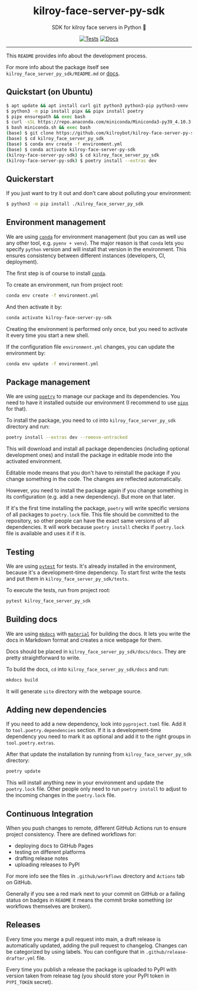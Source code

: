 <h1 align="center">kilroy-face-server-py-sdk</h1>

<div align="center">

SDK for kilroy face servers in Python 🧰

[![Tests](https://github.com/kilroybot/kilroy-face-server-py-sdk/actions/workflows/test-multiplatform.yml/badge.svg)](https://github.com/kilroybot/kilroy-face-server-py-sdk/actions/workflows/test-multiplatform.yml)
[![Docs](https://github.com/kilroybot/kilroy-face-server-py-sdk/actions/workflows/docs.yml/badge.svg)](https://github.com/kilroybot/kilroy-face-server-py-sdk/actions/workflows/docs.yml)

</div>

---

This `README` provides info about the development process.

For more info about the package itself
see `kilroy_face_server_py_sdk/README.md`
or [docs](https://kilroybot.github.io/kilroy-face-server-py-sdk).

## Quickstart (on Ubuntu)

```sh
$ apt update && apt install curl git python3 python3-pip python3-venv
$ python3 -m pip install pipx && pipx install poetry
$ pipx ensurepath && exec bash
$ curl -sSL https://repo.anaconda.com/miniconda/Miniconda3-py39_4.10.3-Linux-x86_64.sh -o miniconda.sh
$ bash miniconda.sh && exec bash
(base) $ git clone https://github.com/kilroybot/kilroy-face-server-py-sdk
(base) $ cd kilroy_face_server_py_sdk
(base) $ conda env create -f environment.yml
(base) $ conda activate kilroy-face-server-py-sdk
(kilroy-face-server-py-sdk) $ cd kilroy_face_server_py_sdk
(kilroy-face-server-py-sdk) $ poetry install --extras dev
```

## Quickerstart

If you just want to try it out and don't care about polluting your environment:

```sh
$ python3 -m pip install ./kilroy_face_server_py_sdk
```

## Environment management

We are using [`conda`](https://conda.io) for environment management
(but you can as well use any other tool, e.g. `pyenv + venv`). The major reason
is that `conda` lets you specify `python` version and will install that version
in the environment. This ensures consistency between different instances
(developers, CI, deployment).

The first step is of course to install [`conda`](https://conda.io).

To create an environment, run from project root:

```sh
conda env create -f environment.yml
```

And then activate it by:

```sh
conda activate kilroy-face-server-py-sdk
```

Creating the environment is performed only once, but you need to activate it
every time you start a new shell.

If the configuration file `environment.yml` changes, you can update the
environment by:

```sh
conda env update -f environment.yml
```

## Package management

We are using [`poetry`](https://python-poetry.org) to manage our package and
its dependencies. You need to have it installed outside our environment
(I recommend to use [`pipx`](https://pipxproject.github.io/pipx) for that).

To install the package, you need to `cd`
into `kilroy_face_server_py_sdk` directory and run:

```sh
poetry install --extras dev --remove-untracked
```

This will download and install all package dependencies (including optional
development ones) and install the package in editable mode into the activated
environment.

Editable mode means that you don't have to reinstall the package if you change
something in the code. The changes are reflected automatically.

However, you need to install the package again if you change something in its
configuration (e.g. add a new dependency). But more on that later.

If it's the first time installing the package, `poetry` will write specific
versions of all packages to `poetry.lock` file. This file should be committed
to the repository, so other people can have the exact same versions of all
dependencies. It will work because `poetry install` checks if `poetry.lock`
file is available and uses it if it is.

## Testing

We are using [`pytest`](https://pytest.org) for tests. It's already installed
in the environment, because it's a development-time dependency. To start first
write the tests and put them in `kilroy_face_server_py_sdk/tests`.

To execute the tests, run from project root:

```sh
pytest kilroy_face_server_py_sdk
```

## Building docs

We are using [`mkdocs`](https://www.mkdocs.org)
with [`material`](https://squidfunk.github.io/mkdocs-material)
for building the docs. It lets you write the docs in Markdown format and
creates a nice webpage for them.

Docs should be placed in `kilroy_face_server_py_sdk/docs/docs`. They
are pretty straightforward to write.

To build the docs,
`cd` into `kilroy_face_server_py_sdk/docs` and run:

```sh
mkdocs build
```

It will generate `site` directory with the webpage source.

## Adding new dependencies

If you need to add a new dependency, look into `pyproject.toml` file. Add it
to `tool.poetry.dependencies` section. If it is a development-time dependency
you need to mark it as optional and add it to the right groups
in `tool.poetry.extras`.

After that update the installation by running
from `kilroy_face_server_py_sdk` directory:

```sh
poetry update
```

This will install anything new in your environment and update the `poetry.lock`
file. Other people only need to run `poetry install` to adjust to the incoming
changes in the `poetry.lock` file.

## Continuous Integration

When you push changes to remote, different GitHub Actions run to ensure project
consistency. There are defined workflows for:

- deploying docs to GitHub Pages
- testing on different platforms
- drafting release notes
- uploading releases to PyPI

For more info see the files in `.github/workflows` directory and `Actions` tab
on GitHub.

Generally if you see a red mark next to your commit on GitHub or a failing
status on badges in `README`
it means the commit broke something (or workflows themselves are broken).

## Releases

Every time you merge a pull request into main, a draft release is automatically
updated, adding the pull request to changelog. Changes can be categorized by
using labels. You can configure that in `.github/release-drafter.yml` file.

Every time you publish a release the package is uploaded to PyPI
with version taken from release tag
(you should store your PyPI token in `PYPI_TOKEN` secret).
